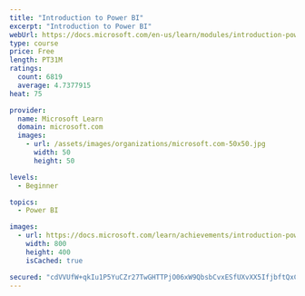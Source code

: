 ```yaml
---
title: "Introduction to Power BI"
excerpt: "Introduction to Power BI"
webUrl: https://docs.microsoft.com/en-us/learn/modules/introduction-power-bi/
type: course
price: Free
length: PT31M
ratings:
  count: 6819
  average: 4.7377915
heat: 75

provider:
  name: Microsoft Learn
  domain: microsoft.com
  images:
    - url: /assets/images/organizations/microsoft.com-50x50.jpg
      width: 50
      height: 50

levels:
  - Beginner

topics:
  - Power BI

images:
  - url: https://docs.microsoft.com/learn/achievements/introduction-power-bi-social.png
    width: 800
    height: 400
    isCached: true

secured: "cdVVUfW+qkIu1P5YuCZr27TwGHTTPjO06xW9QbsbCvxESfUXvXX5IfjbftQxCldIlvQjA+VZ1JLt9xnDEVuVL4ALNR3tsuXTXOinrZGryrQ9pMplRO0T9c1eP4P/aK3dey7QAa9E2ufBK7cX3MflNNv3FIsR9dBKV0S9rYfOU+NNcEpdpha0lutG4UdcYgoZ+hkYF5653Qjj+K2lc3Kv76xHqFoxV3ZmTyMy4Qm9g5ak9xvuOmDjx3YNTVmahKYJRExFZH0Qi+lsaTkbTj77DGgD4okEsMQBADk/7GGO43p11Oei08oWDcebEghxzNs6YvcaaQUJ4WnJSuMkdrPh1gSvAd55rsvtGzYXpVzw0DY3RTTKM6LXhKVxa0R+tIBaqCyasLLwxaD6/VwJ3XLEOtIDHEU/WaoqqbQZnWER5BA=;NBHsabM3MIvhFZVQTk22dw=="
---
```


